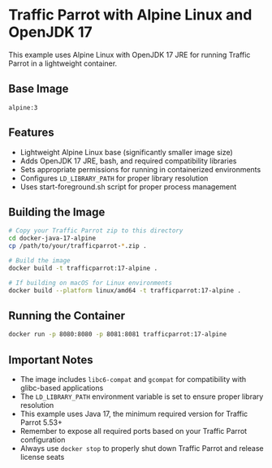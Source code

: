 # Traffic Parrot with Alpine Linux and OpenJDK 17

This example uses Alpine Linux with OpenJDK 17 JRE for running Traffic Parrot in a lightweight container.

## Base Image

```
alpine:3
```

## Features

- Lightweight Alpine Linux base (significantly smaller image size)
- Adds OpenJDK 17 JRE, bash, and required compatibility libraries
- Sets appropriate permissions for running in containerized environments
- Configures `LD_LIBRARY_PATH` for proper library resolution
- Uses start-foreground.sh script for proper process management

## Building the Image

```bash
# Copy your Traffic Parrot zip to this directory
cd docker-java-17-alpine
cp /path/to/your/trafficparrot-*.zip .

# Build the image
docker build -t trafficparrot:17-alpine .

# If building on macOS for Linux environments
docker build --platform linux/amd64 -t trafficparrot:17-alpine .
```

## Running the Container

```bash
docker run -p 8080:8080 -p 8081:8081 trafficparrot:17-alpine
```

## Important Notes

- The image includes `libc6-compat` and `gcompat` for compatibility with glibc-based applications
- The `LD_LIBRARY_PATH` environment variable is set to ensure proper library resolution
- This example uses Java 17, the minimum required version for Traffic Parrot 5.53+
- Remember to expose all required ports based on your Traffic Parrot configuration
- Always use `docker stop` to properly shut down Traffic Parrot and release license seats